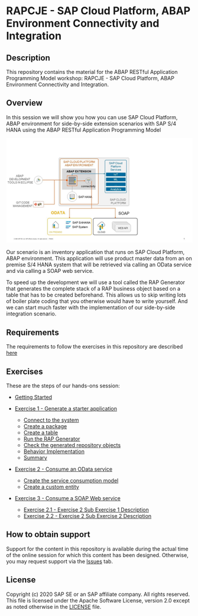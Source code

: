 # RAPCJE - SAP Cloud Platform, ABAP Environment Connectivity and Integration

## Description

This repository contains the material for the ABAP RESTful Application Programming Model workshop:
RAPCJE - SAP Cloud Platform, ABAP Environment Connectivity and Integration. 

## Overview

In this session we will show you how you can use SAP Cloud Platform, ABAP environment for side-by-side extension scenarios with SAP S/4 HANA using the ABAP RESTful Application Programming Model 

 ![Side-by-side extension](images/intro_0020.jpg)

Our scenario is an inventory application that runs on SAP Cloud Platform, ABAP environment. This application will use product master data from an on premise S/4 HANA system that will be retrieved via calling an OData service and via calling a SOAP web service. 

To speed up the development we will use a tool called the RAP Generator that generates the complete stack of a RAP business object based on a table that has to be created beforehand. This allows us to skip writing lots of boiler plate coding that you otherwise would have to write yourself. And we can start much faster with the implementation of our side-by-side integration scenario.

## Requirements

The requirements to follow the exercises in this repository are described [here](../README.md#requirements)

## Exercises

These are the steps of our hands-ons session:

- [Getting Started](exercises/ex0/)
- [Exercise 1 - Generate a starter application](exercises/ex1#exercise-1)
    - [Connect to the system](exercises/ex1#connect-to-the-system)
    - [Create a package](exercises/ex1#create-a-package)
    - [Create a table](exercises/ex1#create-a-table)
    - [Run the RAP Generator](exercises/ex1#generate-a-starter-application)
    - [Check the generated repository objects](exercises/ex1#check-the-generated-repository-objects)
    - [Behavior Implementation](exercises/ex1#behavior-implementation)
    - [Summary](exercises/ex1#summary)
    
- [Exercise 2 - Consume an OData service](exercises/ex2/exercise-2)
    - [Create the service consumption model](exercises/ex2#create-the-service-consumption-model)
    - [Create a custom entity](exercises/ex2#create-a-custom-entity)

- [Exercise 3 - Consume a SOAP Web service](exercises/ex2/)
    - [Exercise 2.1 - Exercise 2 Sub Exercise 1 Description](exercises/ex2#exercise-21-sub-exercise-1-description)
    - [Exercise 2.2 - Exercise 2 Sub Exercise 2 Description](exercises/ex2#exercise-22-sub-exercise-2-description)


## How to obtain support

Support for the content in this repository is available during the actual time of the online session for which this content has been designed. Otherwise, you may request support via the [Issues](../../issues) tab.

## License
Copyright (c) 2020 SAP SE or an SAP affiliate company. All rights reserved. This file is licensed under the Apache Software License, version 2.0 except as noted otherwise in the [LICENSE](LICENSES/Apache-2.0.txt) file.
